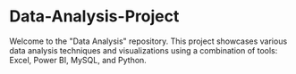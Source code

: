 # Data-Analysis-Project
Welcome to the "Data Analysis" repository. This project showcases various data analysis techniques and visualizations using a combination of tools: Excel, Power BI, MySQL, and Python.

